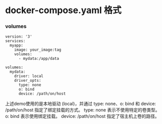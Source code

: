 # docker-compose.yaml 格式



### volumes 
```
version: '3'
services:
  myapp:
    image: your_image:tag
    volumes:
      - mydata:/app/data

volumes:
  mydata:
    driver: local
    driver_opts:
      type: none
      o: bind
      device: /path/on/host
```
上述demo使用的是本地驱动 (local)，并通过 type: none、o: bind 和 device: /path/on/host 指定了绑定挂载的方式。
type: none 表示不使用特定的卷类型。
o: bind 表示使用绑定挂载。
device: /path/on/host 指定了宿主机上卷的路径。
